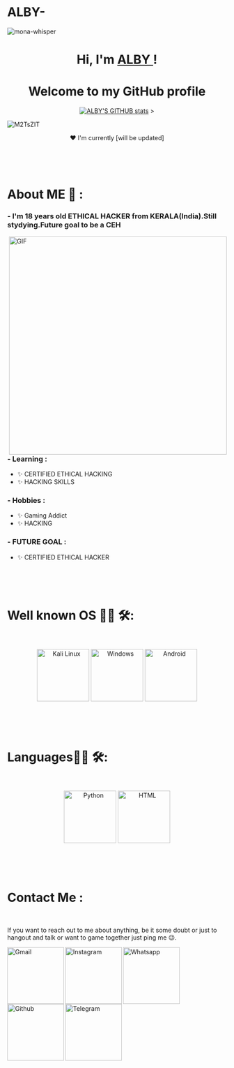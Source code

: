 # ALBY-
![mona-whisper](https://user-images.githubusercontent.com/64751167/95435221-f0266500-096f-11eb-8070-57f6721b1857.gif)

<h1 align="center">Hi, I'm <a href="https://www.instagram.com/i_am_albin_praveen/">ALBY </a>!</h1>
<h1 align="center">Welcome to my GitHub profile</h1> 
<p align="center">   <a href="https://github.com/ALBINPRAVEEN"><img src="https://github-readme-stats.vercel.app/api?username=albinpraveen" alt="ALBY'S GITHUB stats"></a>
>

![M2TsZIT](https://user-images.githubusercontent.com/64751167/91557308-e1509980-e951-11ea-9b57-695796bd82cf.gif)
</p> 

<p align="center">❤ I'm currently [will be updated]</p> 

</br>
</br>
</br>


# About ME 💬 :

### - I'm 18 years  old ETHICAL HACKER from KERALA(India).Still stydying.Future goal to be a CEH 

<img hight="400" width="500" alt="GIF" align="right" src="https://github.com/Xx-Ashutosh-xX/Xx-Ashutosh-xX/blob/master/assets/1936.gif">

### - Learning :
- ✨ CERTIFIED ETHICAL HACKING
- ✨ HACKING SKILLS

### - Hobbies : 
- ✨ Gaming Addict
- ✨ HACKING

### - FUTURE GOAL : 
- ✨ CERTIFIED ETHICAL HACKER
</br>
</br>
</br>

# Well known OS 👨‍💻 🛠:
</br> 
<p align="center"> 

<img src="https://camo.githubusercontent.com/875b2967090ac970937698e92e1bfeefdc6168b9afb428aabfe321e19d549d74/68747470733a2f2f6564656e742e6769746875622e696f2f537570657254696e7949636f6e732f696d616765732f7376672f6c696e75782e737667" alt="Kali Linux" width="120" hight="50">
<img src="https://camo.githubusercontent.com/05eece38536aac5c8437e2cb46362e545443a80922c5e28463530726a6d186ac/68747470733a2f2f6564656e742e6769746875622e696f2f537570657254696e7949636f6e732f696d616765732f7376672f77696e646f77732e737667" alt="Windows"  width="120" hight="50">
<img src="https://camo.githubusercontent.com/be575aa85a73adb1f56ef072b806f513045f68e2e50a9945c763bf65006dcfa6/68747470733a2f2f6564656e742e6769746875622e696f2f537570657254696e7949636f6e732f696d616765732f7376672f616e64726f69642e737667" alt="Android" width="120" hight="50">
</p>
</p>
</br>
</br>
</br>


# Languages👨‍💻 🛠:
</br> 
<p align="center">
<img src="https://camo.githubusercontent.com/aa96ee3a3352c9c3c2161d3e95698d0885a277ab85d617fe77912627d37a3959/68747470733a2f2f6564656e742e6769746875622e696f2f537570657254696e7949636f6e732f696d616765732f7376672f707974686f6e2e737667" alt="Python" width="120" hight="50">
<img src="https://raw.githubusercontent.com/abranhe/programming-languages-logos/master/src/html/html_128x128.png" alt="HTML" width="120" hight="50">

</p>
</br>
</br>
</br>





# Contact Me :

<p>
 </br>





If you want to reach out to me about anything, be it some doubt or just to hangout and talk or want to game together just ping me 😉.

<a href="mailto:albinpraveen135790@gmail.com">
 <img align="left" alt="Gmail" width="130" hight="100" src="https://camo.githubusercontent.com/4a3dd8d10a27c272fd04b2ce8ed1a130606f95ea6a76b5e19ce8b642faa18c27/68747470733a2f2f6564656e742e6769746875622e696f2f537570657254696e7949636f6e732f696d616765732f7376672f676d61696c2e737667" />
</a>
<a href="https://www.instagram.com/i_am_albin_praveen/">
  <img align="left" alt="Instagram" width="130" hight="100" src="https://camo.githubusercontent.com/c9dacf0f25a1489fdbc6c0d2b41cda58b77fa210a13a886d6f99e027adfbd358/68747470733a2f2f6564656e742e6769746875622e696f2f537570657254696e7949636f6e732f696d616765732f7376672f696e7374616772616d2e737667" />

</a>
<a href="https://wa.me/+917025743032">
  <img align="left" alt=" Whatsapp" width="130" hight="100" src="https://camo.githubusercontent.com/945d32cdd8d51fe844ca8b2976914ae8786586607aee1cba24d7318e24b30411/68747470733a2f2f6564656e742e6769746875622e696f2f537570657254696e7949636f6e732f696d616765732f7376672f77686174736170702e737667" />
</a>
<a href="https://github.com/ALBINPRAVEEN">
  <img align="left" alt="Github" width="130" hight="100" src="https://camo.githubusercontent.com/b079fe922f00c4b86f1b724fbc2e8141c468794ce8adbc9b7456e5e1ad09c622/68747470733a2f2f6564656e742e6769746875622e696f2f537570657254696e7949636f6e732f696d616765732f7376672f6769746875622e737667" />
</a>
<a href="https://t.me/i_am_albin_praveen">
 <img align="left" alt="Telegram" width="130" hight="100" src="https://camo.githubusercontent.com/f4b401dd7cd9b7840fd31acafd49e151a80e4c9600bf219934461b96dd98e013/68747470733a2f2f6564656e742e6769746875622e696f2f537570657254696e7949636f6e732f696d616765732f7376672f74656c656772616d2e737667" />
</a>
 </p>
 

</br>
</br>
</br>
</br>
</br>
</br>
</br>


<!--
